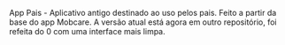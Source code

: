 App Pais - Aplicativo antigo destinado ao uso pelos pais. Feito a partir da base do app Mobcare. A versão atual está agora em outro repositório, foi refeita do 0 com uma interface mais limpa.
